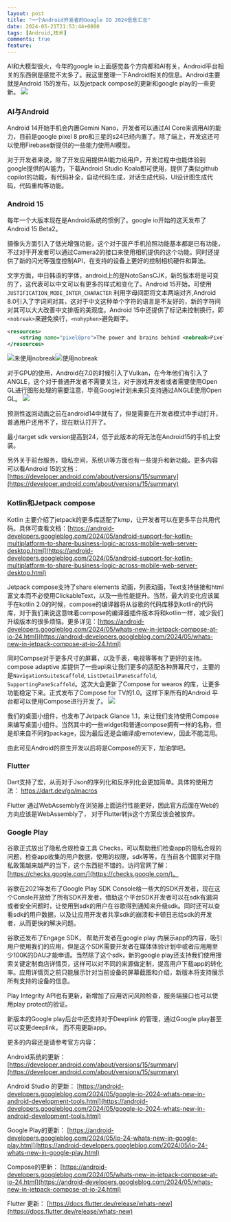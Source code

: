```yaml
---
layout: post
title: "一个Android开发者的Google IO 2024信息汇总"
date: 2024-05-21T21:53:44+0800
tags: [Android,技术]
comments: true
feature: 
---
```


AI和大模型很火，今年的google io上面感觉各个方向都和AI有关，Android平台相关的东西倒是感觉不太多了。我这里整理一下Android相关的信息。Android主要就是Android 15的发布，以及jetpack compose的更新和google play的一些更新。
![](https://img.isming.me/image/io24-stacks.webp)
<!--more-->

### AI与Android

Android 14开始手机会内置Gemini Nano，开发者可以通过AI Core来调用AI的能力，目前是google pixel 8 pro和三星的s24已经内置了。除了端上，开发这还可以使用Firebase新提供的一些能力使用AI模型。

对于开发者来说，除了开发应用提供AI能力给用户，开发过程中也能体验到google提供的AI能力，下载Android Studio Koala即可使用，提供了类似github copilot的功能，有代码补全，自动代码生成，对话生成代码，UI设计图生成代码，代码重构等功能。

### Android 15

每年一个大版本现在是Android系统的惯例了。google io开始的这天发布了Android 15 Beta2。

摄像头方面引入了低光增强功能，这个对于国产手机拍照功能基本都是已有功能，不过对于开发者可以通过Camera2的接口来使用相机提供的这个功能。同时还提供了新的闪光等强度控制API，在支持的设备上更好的控制相机硬件和算法。

文字方面，中日韩语的字体，android上的是NotoSansCJK，新的版本将是可变的了，这代表可以中文可以有更多的样式和变化了。Android 15开始，可使用 `JUSTIFICATION_MODE_INTER_CHARACTER`  利用字母间距将文本两端对齐,Android 8.0引入了字词间对其，这对于中文这种单个字符的语言是不友好的，新的字符间对其可以大大改善中文排版的美观度。Android 15中还提供了标记来控制换行，即 `<nobreak>`来避免换行，`<nohyphen>`避免断字。

```xml
<resources>
    <string name="pixel8pro">The power and brains behind <nobreak>Pixel 8 Pro.</nobreak></string>
</resources>
```
![未使用nobreak](https://img.isming.me/image/android-text-nobreak.png)![使用nobreak](https://img.isming.me/image/android-text-break.png)

对于GPU的使用，Android在7.0的时候引入了Vulkan，在今年他们有引入了ANGLE，这个对于普通开发者不需要关注，对于游戏开发者或者需要使用Open GL进行图形处理的需要注意，毕竟Google计划未来只支持通过ANGLE使用Open GL。
![](https://img.isming.me/image/Android-Vulkan-Roadmap.png)


预测性返回动画之前在android14中就有了，但是需要在开发者模式中手动打开，普通用户还用不了，现在默认打开了。

最小target sdk version提高到24，低于此版本的将无法在Android15的手机上安装。

另外关于前台服务，隐私空间，系统UI等方面也有一些提升和新功能。更多内容可以看Android 15的文档： [https://developer.android.com/about/versions/15/summary](https://developer.android.com/about/versions/15/summary)

### Kotlin和Jetpack compose

Kotlin 主要介绍了jetpack的更多库适配了kmp，让开发者可以在更多平台共用代码。具体可查看文档：[https://android-developers.googleblog.com/2024/05/android-support-for-kotlin-multiplatform-to-share-business-logic-across-mobile-web-server-desktop.html](https://android-developers.googleblog.com/2024/05/android-support-for-kotlin-multiplatform-to-share-business-logic-across-mobile-web-server-desktop.html)

Jetpack compose支持了share elements 动画，列表动画，Text支持链接和html富文本而不必使用ClickableText，以及一些性能提升。当然，最大的变化应该属于在kotlin 2.0的时候，compose的编译器将从谷歌的代码库移到kotlin的代码库，对于我们来说这意味着compose的编译器插件版本将和kotlin一样，减少我们升级版本的很多烦恼。更多详见：[https://android-developers.googleblog.com/2024/05/whats-new-in-jetpack-compose-at-io-24.html](https://android-developers.googleblog.com/2024/05/whats-new-in-jetpack-compose-at-io-24.html)

同时Compse对于更多尺寸的屏幕，以及手表，电视等等有了更好的支持。compose adaptive 库提供了一些api来让我们更多的适配各种屏幕尺寸，主要的是`NavigationSuiteScaffold`, `ListDetailPaneScaffold`, `SupportingPaneScaffold`。这次大会更新了Compose for wearos 的库，让更多功能稳定下来。正式发布了Compose for TV的1.0。这样下来所有的Android 平台都可以使用Compose进行开发了。
![](https://img.isming.me/image/android_compose_adaptive.gif)


我们的桌面小组件，也发布了Jetpack Glance 1.1，来让我们支持使用Compose来编写桌面小组件。当然其中的一些widget和普通compose拥有一样的名称，但是却来自不同的package，因为最后还是会编译成remoteview，因此不能混用。

由此可见Android的原生开发以后将是Compose的天下，加油学吧。

### Flutter

Dart支持了宏，从而对于Json的序列化和反序列化会更加简单。具体的使用方法： https://dart.dev/go/macros

Flutter 通过WebAssembly在浏览器上面运行性能更好，因此官方后面在Web的方向应该是WebAssembly了， 对于Flutter转js这个方案应该会被放弃。



### Google Play

谷歌正式放出了隐私合规检查工具 Checks，可以帮助我们检查app的隐私合规的问题，检查app收集的用户数据，使用的权限，sdk等等，在当前各个国家对于隐私政策越来越严的当下，这个东西挺不错的。访问官网了解：[https://checks.google.com/](https://checks.google.com/)。

谷歌在2021年发布了Google Play SDK Console给一些大的SDK开发者，现在这个Consle开放给了所有SDK开发者，借助这个平台SDK开发者可以在sdk有漏洞或者安全问题时，让使用到sdk的用户在谷歌得到通知来升级sdk。同时还可以查看sdk的用户数据，以及让应用开发者共享sdk的崩溃和卡顿日志给sdk的开发者，从而更快的解决问题。

谷歌还发布了Engage SDK， 帮助开发者在google play 内展示app的内容，吸引用户使用我们的应用，但是这个SDK需要开发者在媒体体验计划中或者应用用至少100K的DAU才能申请。当然除了这个sdk，新的google play还支持我们使用搜索关键定制商店详情页，这样可以对不同的来源做定制，提高用户下载app的转化率。应用详情页之前只能展示针对当前设备的屏幕截图和介绍，新版本将支持展示所有支持的设备的信息。

Play Integrity API也有更新，新增加了应用访问风险检查，服务端接口也可以使用play protect的验证。

新版本的Google play后台中还支持对于Deeplink 的管理，通过Google play甚至可以变更deeplink， 而不用更新app。

更多的内容还是请参考官方内容：

Android系统的更新：[https://developer.android.com/about/versions/15/summary](https://developer.android.com/about/versions/15/summary)

Android Studio 的更新： [https://android-developers.googleblog.com/2024/05/google-io-2024-whats-new-in-android-development-tools.html](https://android-developers.googleblog.com/2024/05/google-io-2024-whats-new-in-android-development-tools.html)

Google Play的更新： [https://android-developers.googleblog.com/2024/05/io-24-whats-new-in-google-play.html](https://android-developers.googleblog.com/2024/05/io-24-whats-new-in-google-play.html)

Compose的更新： [https://android-developers.googleblog.com/2024/05/whats-new-in-jetpack-compose-at-io-24.html](https://android-developers.googleblog.com/2024/05/whats-new-in-jetpack-compose-at-io-24.html)

Flutter 更新： [https://docs.flutter.dev/release/whats-new](https://docs.flutter.dev/release/whats-new)